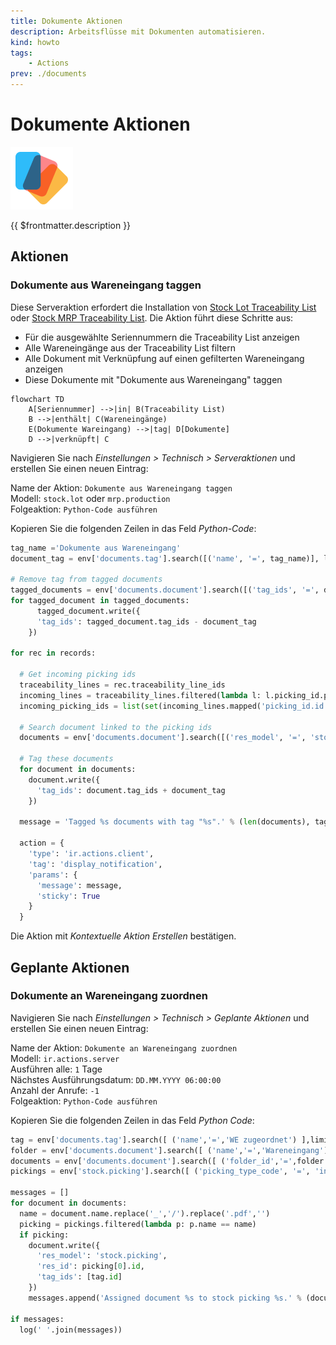 ```yaml
---
title: Dokumente Aktionen
description: Arbeitsflüsse mit Dokumenten automatisieren.
kind: howto
tags:
    - Actions
prev: ./documents
---
```


# Dokumente Aktionen

![icons_odoo_documents](attachments/icons_odoo_documents.png)

{{ $frontmatter.description }}

## Aktionen

### Dokumente aus Wareneingang taggen

Diese Serveraktion erfordert die Installation von [Stock Lot Traceability List](Stock%20Lot%20Traceability%20List.md) oder [Stock MRP Traceability List](Stock%20MRP%20Traceability%20List.md). Die Aktion führt diese Schritte aus:

- Für die ausgewählte Seriennummern die Traceability List anzeigen
- Alle Wareneingänge aus der Traceability List filtern
- Alle Dokument mit Verknüpfung auf einen gefilterten Wareneingang anzeigen
- Diese Dokumente mit "Dokumente aus Wareneingang" taggen

```mermaid
flowchart TD
    A[Seriennummer] -->|in| B(Traceability List)
    B -->|enthält| C(Wareneingänge)
    E(Dokumente Wareingang) -->|tag| D[Dokumente]
    D -->|verknüpft| C
```

Navigieren Sie nach _Einstellungen > Technisch > Serveraktionen_ und erstellen Sie einen neuen Eintrag:

Name der Aktion: `Dokumente aus Wareneingang taggen`\
Modell: `stock.lot` oder `mrp.production`\
Folgeaktion: `Python-Code ausführen`

Kopieren Sie die folgenden Zeilen in das Feld _Python-Code_:

```python
tag_name ='Dokumente aus Wareneingang'
document_tag = env['documents.tag'].search([('name', '=', tag_name)], limit=1)

# Remove tag from tagged documents
tagged_documents = env['documents.document'].search([('tag_ids', '=', document_tag.id)])
for tagged_document in tagged_documents:
      tagged_document.write({
      'tag_ids': tagged_document.tag_ids - document_tag
    })

for rec in records:

  # Get incoming picking ids
  traceability_lines = rec.traceability_line_ids
  incoming_lines = traceability_lines.filtered(lambda l: l.picking_id.picking_type_id.code == 'incoming' and l.product_id.tracking in ['serial', 'lot'])
  incoming_picking_ids = list(set(incoming_lines.mapped('picking_id.id')))

  # Search document linked to the picking ids
  documents = env['documents.document'].search([('res_model', '=', 'stock.picking'), ('res_id', 'in', incoming_picking_ids)])

  # Tag these documents
  for document in documents:
    document.write({
      'tag_ids': document.tag_ids + document_tag
    })

  message = 'Tagged %s documents with tag "%s".' % (len(documents), tag_name)

  action = {
    'type': 'ir.actions.client',
    'tag': 'display_notification',
    'params': {
      'message': message,
      'sticky': True
    }
  }
```

Die Aktion mit _Kontextuelle Aktion Erstellen_ bestätigen.

## Geplante Aktionen

### Dokumente an Wareneingang zuordnen

Navigieren Sie nach _Einstellungen > Technisch > Geplante Aktionen_ und erstellen Sie einen neuen Eintrag:

Name der Aktion: `Dokumente an Wareneingang zuordnen`\
Modell: `ir.actions.server`\
Ausführen alle: `1` Tage\
Nächstes Ausführungsdatum: `DD.MM.YYYY 06:00:00`\
Anzahl der Anrufe: `-1`\
Folgeaktion: `Python-Code ausführen`

Kopieren Sie die folgenden Zeilen in das Feld _Python Code_:

```python
tag = env['documents.tag'].search([ ('name','=','WE zugeordnet') ],limit=1)
folder = env['documents.document'].search([ ('name','=','Wareneingang') ],limit=1)
documents = env['documents.document'].search([ ('folder_id','=',folder.id),('res_model','=','documents.document') ])
pickings = env['stock.picking'].search([ ('picking_type_code', '=', 'incoming'),('state','in',['done']) ])

messages = []
for document in documents:
  name = document.name.replace('_','/').replace('.pdf','')
  picking = pickings.filtered(lambda p: p.name == name)
  if picking:
    document.write({
      'res_model': 'stock.picking',
      'res_id': picking[0].id,
      'tag_ids': [tag.id]
    })
    messages.append('Assigned document %s to stock picking %s.' % (document.name, picking.name))

if messages:
  log(' '.join(messages))
```
